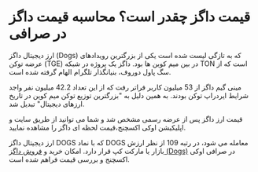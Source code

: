 
# قیمت داگز چقدر است؟ محاسبه قیمت داگز در صرافی

ارز دیجیتال داگز (Dogs) که به تازگی لیست شده است یکی از بزرگترین رویدادهای عرضه توکن (TGE) در بین میم کوین ها بود. داگز یک پروژه در شبکه TON است که از سگ پاول دوروف، بنیانگذار تلگرام الهام گرفته شده است.

مینی گیم داگز از 53 میلیون کاربر فراتر رفت که از این تعداد 42.2 میلیون نفر واجد شرایط ایردراپ توکن بودند. به همین دلیل به "بزرگترین توزیع توکن میم کوین در تاریخ ارزهای دیجیتال" تبدیل شد.

قیمت ارز داگز پس از عرضه رسمی مشخص شد و شما می توانید از طریق سایت و اپلیکیشن اوکی اکسچنج،قیمت لحظه ای داگز را مشاهده نمایید.

ارز دیجیتال داگز DOGS که با نماد DOGS معامله می شود، در رتبه 109 از نظر ارزش بازار یا مارکت کپ قرار دارد. امکان خرید و [فروش داگز (Dogs)](https://ok-ex.io/buy-and-sell/DOGS/) در صرافی اوکی اکسچنج و بررسی قیمت فراهم شده است.
